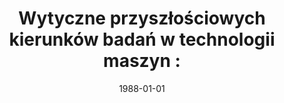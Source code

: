 ---
# Documentation: https://wowchemy.com/docs/managing-content/

title: 'Wytyczne przyszłościowych kierunków badań w technologii maszyn :'
subtitle: ''
summary: ''
authors:
- Jan Koch
- Monika Krzyżak
- kwasnicka
- Andrzej Matuszak
tags: []
categories: []
date: '1988-01-01'
lastmod: 2022-10-07T04:58:55Z
featured: false
draft: false

# Featured image
# To use, add an image named `featured.jpg/png` to your page's folder.
# Focal points: Smart, Center, TopLeft, Top, TopRight, Left, Right, BottomLeft, Bottom, BottomRight.
image:
  caption: ''
  focal_point: ''
  preview_only: false

# Projects (optional).
#   Associate this post with one or more of your projects.
#   Simply enter your project's folder or file name without extension.
#   E.g. `projects = ["internal-project"]` references `content/project/deep-learning/index.md`.
#   Otherwise, set `projects = []`.
projects: []
publishDate: '2022-10-07T04:58:54.791743Z'
publication_types:
- '4'
abstract: ''
publication: ''
---